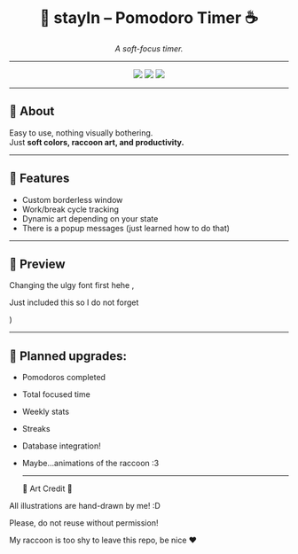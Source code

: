 <!-- Cozy Raccoon Header -->
<h1 align="center"> 🦝 stayIn – Pomodoro Timer ☕</h1>
<p align="center"><i>A soft-focus timer. </i></p>

---

<p align="center">
  
<!-- Badges (rounded pastel) -->
<img src="https://img.shields.io/badge/status-in progress-6276A5?style=for-the-badge&labelColor=B2CDD4" />
<img src="https://img.shields.io/badge/art-all by me-7188B8?style=for-the-badge&labelColor=EDEDED" />
<img src="https://img.shields.io/badge/made with-python-6276A5?style=for-the-badge&labelColor=ACB0CA" />

</p>

---

## 🌿 About

Easy to use, nothing visually bothering.  
Just **soft colors, raccoon art, and productivity.**

---

## 🌿 Features

- Custom borderless window   
- Work/break cycle tracking 
- Dynamic art depending on your state   
- There is a popup messages (just learned how to do that)  

---

##  🌿 Preview

Changing the ulgy font first hehe ,

Just included this so I do not forget 

)

---

##  🌿 Planned upgrades:

- Pomodoros completed

- Total focused time

- Weekly stats

- Streaks 

- Database integration!

- Maybe…animations of the raccoon :3

  ---

  🌻 Art Credit 🌻

All illustrations are hand-drawn by me! :D

Please, do not reuse without permission!

My raccoon is too shy to leave this repo, be nice ❤️
